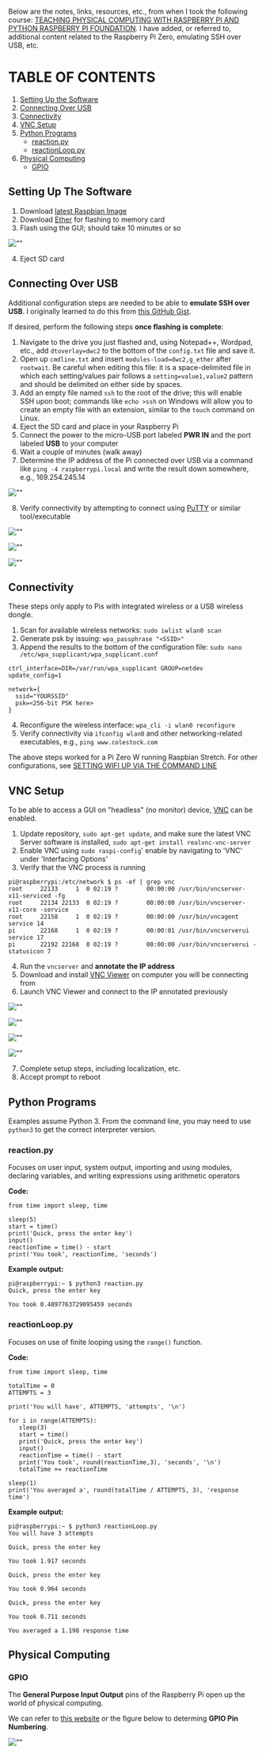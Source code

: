 Below are the notes, links, resources, etc., from when I took the following course: 
[TEACHING PHYSICAL COMPUTING WITH RASPBERRY PI AND PYTHON RASPBERRY PI FOUNDATION](https://www.futurelearn.com/courses/physical-computing-raspberry-pi-python).  I have added, or referred to, additional content related to the Raspberry Pi Zero, emulating SSH over USB, etc.

# TABLE OF CONTENTS
1. [Setting Up the Software](#software)
2. [Connecting Over USB](#usb)
3. [Connectivity](#connectivity)
4. [VNC Setup](#vnc)
5. [Python Programs](#python)
   * [reaction.py](#reaction)
   * [reactionLoop.py](#reaction-loop)
6. [Physical Computing](#physical)
   * [GPIO](#gpio)

<h2 name="software">Setting Up The Software</h2>

1. Download [latest Raspbian Image](https://downloads.raspberrypi.org/raspbian_latest)
2. Download [Ether](https://www.balena.io/etcher/) for flashing to memory card
3. Flash using the GUI; should take 10 minutes or so

![""](/images/etcher-image-raspbian.png "Burning Image with Etcher")

4. Eject SD card

<h2 name="usb">Connecting Over USB</h2>

Additional configuration steps are needed to be able to **emulate SSH over USB**.  I originally learned to do this from [this GitHub Gist](https://gist.github.com/gbaman/975e2db164b3ca2b51ae11e45e8fd40a).

If desired, perform the following steps **once flashing is complete**:
1. Navigate to the drive you just flashed and, using Notepad++, Wordpad, etc., add `dtoverlay=dwc2` to the bottom of the `config.txt` file and save it.
2. Open up `cmdline.txt` and insert `modules-load=dwc2,g_ether` after `rootwait`.  Be careful when editing this file: it is a space-delimited file in which each setting/values pair follows a `setting=value1,value2` pattern and should be delimited on either side by spaces.
3. Add an empty file named `ssh` to the root of the drive; this will enable SSH upon boot; commands like `echo >ssh` on Windows will allow you to create an empty file with an extension, similar to the `touch` command on Linux.
4. Eject the SD card and place in your Raspberry Pi
5. Connect the power to the micro-USB port labeled **PWR IN** and the port labeled **USB** to your computer
6. Wait a couple of minutes (walk away)
7. Determine the IP address of the Pi connected over USB via a command like `ping -4 raspberrypi.local` and write the result down somewhere, e.g., 169.254.245.14

![""](/images/ping-raspberrypi-local.png "Get the IP")

8. Verify connectivity by attempting to connect using [PuTTY](https://www.putty.org/) or similar tool/executable

![""](/images/putty.png "Connect via PuTTY")

![""](/images/trust-host-key.png "Trust the Host Key")

![""](/images/logon.png "Logon")

<h2 name="connectivity">Connectivity</h2>

These steps only apply to Pis with integrated wireless or a USB wireless dongle.
1. Scan for available wireless networks: `sudo iwlist wlan0 scan`
2. Generate psk by issuing: `wpa_passphrase "<SSID>"`
3. Append the results to the bottom of the configuration file: `sudo nano /etc/wpa_supplicant/wpa_supplicant.conf`

```
ctrl_interface=DIR=/var/run/wpa_supplicant GROUP=netdev
update_config=1

network={
  ssid="YOURSSID"
  psk=<256-bit PSK here>
}
```

4. Reconfigure the wireless interface: `wpa_cli -i wlan0 reconfigure`
5. Verify connectivity via `ifconfig wlan0` and other networking-related executables, e.g., `ping www.colestock.com`

The above steps worked for a Pi Zero W running Raspbian Stretch.  For other configurations, see [SETTING WIFI UP VIA THE COMMAND LINE](https://www.raspberrypi.org/documentation/configuration/wireless/wireless-cli.md) 

<h2 name="vnc">VNC Setup</h2>

To be able to access a GUI on "headless" (no monitor) device, [VNC](https://www.realvnc.com/en/raspberrypi/) can be enabled.

1. Update repository, `sudo apt-get update`, and make sure the latest VNC Server software is installed, `sudo apt-get install realvnc-vnc-server`
2. Enable VNC using `sudo raspi-config`' enable by navigating to 'VNC' under 'Interfacing Options'
3. Verify that the VNC process is running 

```
pi@raspberrypi:/etc/network $ ps -ef | grep vnc
root     22133     1  0 02:19 ?        00:00:00 /usr/bin/vncserver-x11-serviced -fg
root     22134 22133  0 02:19 ?        00:00:00 /usr/bin/vncserver-x11-core -service
root     22158     1  0 02:19 ?        00:00:00 /usr/bin/vncagent service 14
pi       22168     1  0 02:19 ?        00:00:01 /usr/bin/vncserverui service 17
pi       22192 22168  0 02:19 ?        00:00:00 /usr/bin/vncserverui -statusicon 7
```

4. Run the `vncserver` and **annotate the IP address**
5. Download and install [VNC Viewer](https://www.realvnc.com/en/connect/download/viewer/) on computer you will be connecting from
6. Launch VNC Viewer and connect to the IP annotated previously

![""](/images/vnc-viewer-ip.png "Enter IP")

![""](/images/vnc-viewer-identity.png "Trust Identity")

![""](/images/vnc-viewer-desktop-warnings.png "Desktop Initially Shows Warnings")

![""](/images/vnc-viewer-desktop-setup.png "Desktop Prompts for Setup")

7. Complete setup steps, including localization, etc.
8. Accept prompt to reboot

<h2 name="python">Python Programs</h2>

Examples assume Python 3.  From the command line, you may need to use `python3` to get the correct interpreter version.

<h3 name="reaction">reaction.py</h3>

Focuses on user input, system output, importing and using modules, declaring variables, and writing expressions using arithmetic operators

**Code:**
```
from time import sleep, time

sleep(5)
start = time()
print('Quick, press the enter key')
input()
reactionTime = time() - start
print('You took', reactionTime, 'seconds')
```

**Example output:**
```
pi@raspberrypi:~ $ python3 reaction.py
Quick, press the enter key

You took 0.4897763729095459 seconds
```

<h3 name="reaction-loop">reactionLoop.py</h3>

Focuses on use of finite looping using the `range()` function.

**Code:**
```
from time import sleep, time

totalTime = 0
ATTEMPTS = 3

print('You will have', ATTEMPTS, 'attempts', '\n')

for i in range(ATTEMPTS):
   sleep(3)
   start = time()
   print('Quick, press the enter key')
   input()
   reactionTime = time() - start
   print('You took', round(reactionTime,3), 'seconds', '\n')
   totalTime += reactionTime

sleep(1)
print('You averaged a', round(totalTime / ATTEMPTS, 3), 'response time')
```

**Example output:**
```
pi@raspberrypi:~ $ python3 reactionLoop.py
You will have 3 attempts

Quick, press the enter key

You took 1.917 seconds

Quick, press the enter key

You took 0.964 seconds

Quick, press the enter key

You took 0.711 seconds

You averaged a 1.198 response time
```

<h2 name="physical">Physical Computing</h2>

<h3 name="gpio">GPIO</h3>

The **General Purpose Input Output** pins of the Raspberry Pi open up the world of physical computing.

We can refer to [this website](http://pinout.xyz/) or the figure below to determing **GPIO Pin Numbering**.

![""](/images/gpio-numbers-pi2.png "GPIO numbering for the RPi2")
